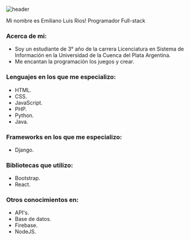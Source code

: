 ![header](https://capsule-render.vercel.app/api?type=waving&text=Emiliano%Rios.&color=timeAuto)

Mi nombre es Emiliano Luis Rios! Programador Full-stack

### Acerca de mi:
- Soy un estudiante de 3° año de la carrera Licenciatura en Sistema de Información en la Universidad de la Cuenca del Plata Argentina.
- Me encantan la programación los juegos y crear.

### Lenguajes en los que me especializo:
- HTML.
- CSS.
- JavaScript.
- PHP.
- Python.
- Java.

### Frameworks en los que me especializo:
- Django.

### Bibliotecas que utilizo:
- Bootstrap.
- React.

### Otros conocimientos en:
- API's.
- Base de datos.
- Firebase.
- NodeJS.
